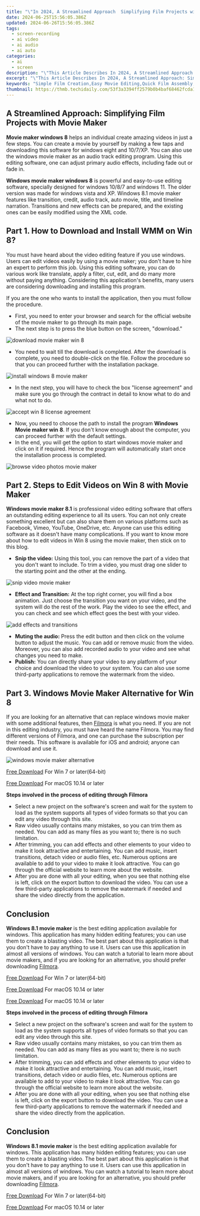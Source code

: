 ```yaml
---
title: "\"In 2024, A Streamlined Approach  Simplifying Film Projects with Movie Maker\""
date: 2024-06-25T15:56:05.386Z
updated: 2024-06-26T15:56:05.386Z
tags: 
  - screen-recording
  - ai video
  - ai audio
  - ai auto
categories: 
  - ai
  - screen
description: "\"This Article Describes In 2024, A Streamlined Approach: Simplifying Film Projects with Movie Maker\""
excerpt: "\"This Article Describes In 2024, A Streamlined Approach: Simplifying Film Projects with Movie Maker\""
keywords: "Simple Film Creation,Easy Movie Editing,Quick Film Assembly,Simplified Video Project,Streamlined Filmmaking,Efficient Media Design,Optimized Movie Making"
thumbnail: https://thmb.techidaily.com/53f3a3394ff2579b0b4baf68462fcda182f1a767bab5dec28fa2cd5b42632e26.jpg
---
```


## A Streamlined Approach: Simplifying Film Projects with Movie Maker

**Movie maker windows 8** helps an individual create amazing videos in just a few steps. You can create a movie by yourself by making a few taps and downloading this software for windows eight and 10/7/XP. You can also use the windows movie maker as an audio track editing program. Using this editing software, one can adjust primary audio effects, including fade out or fade in.

**Windows movie maker windows 8** is powerful and easy-to-use editing software, specially designed for windows 10/8/7 and windows 11\. The older version was made for windows vista and XP. Windows 8.1 movie maker features like transition, credit, audio track, auto movie, title, and timeline narration. Transitions and new effects can be prepared, and the existing ones can be easily modified using the XML code.

## Part 1\. How to Download and Install WMM on Win 8?

You must have heard about the video editing feature if you use windows. Users can edit videos easily by using a movie maker; you don't have to hire an expert to perform this job. Using this editing software, you can do various work like translate, apply a filter, cut, edit, and do many more without paying anything. Considering this application's benefits, many users are considering downloading and installing this program.

If you are the one who wants to install the application, then you must follow the procedure.

* First, you need to enter your browser and search for the official website of the movie maker to go through its main page.
* The next step is to press the blue button on the screen, "download."

![download movie maker win 8](https://images.wondershare.com/filmora/article-images/2022/09/download-movie-maker-win-8.jpg)

* You need to wait till the download is completed. After the download is complete, you need to double-click on the file. Follow the procedure so that you can proceed further with the installation package.

![install windows 8 movie maker](https://images.wondershare.com/filmora/article-images/2022/09/install-windows-8-movie-maker.jpg)

* In the next step, you will have to check the box "license agreement" and make sure you go through the contract in detail to know what to do and what not to do.

![accept win 8 license agreement](https://images.wondershare.com/filmora/article-images/2022/09/accept-win-8-license-agreement.jpg)

* Now, you need to choose the path to install the program **Windows Movie maker win** **8**. If you don't know enough about the computer, you can proceed further with the default settings.
* In the end, you will get the option to start windows movie maker and click on it if required. Hence the program will automatically start once the installation process is completed.

![browse video photos movie maker](https://images.wondershare.com/filmora/article-images/2022/09/browse-video-photos-movie-maker.jpg)

## Part 2\. Steps to Edit Videos on Win 8 with Movie Maker

**Windows movie maker 8.1** is professional video editing software that offers an outstanding editing experience to all its users. You can not only create something excellent but can also share them on various platforms such as Facebook, Vimeo, YouTube, OneDrive, etc. Anyone can use this editing software as it doesn't have many complications. If you want to know more about how to edit videos in Win 8 using the movie maker, then stick on to this blog.

* **Snip the video:** Using this tool, you can remove the part of a video that you don't want to include. To trim a video, you must drag one slider to the starting point and the other at the ending.

![snip video movie maker](https://images.wondershare.com/filmora/article-images/2022/09/snip-video-movie-maker-8.jpg)

* **Effect and Transition:** At the top right corner, you will find a box animation. Just choose the transition you want on your video, and the system will do the rest of the work. Play the video to see the effect, and you can check and see which effect goes the best with your video.

![add effects and transitions](https://images.wondershare.com/filmora/article-images/2022/09/add-effects-and-transitions-win-8-movie-maker.jpg)

* **Muting the audio:** Press the edit button and then click on the volume button to adjust the music. You can add or remove music from the video. Moreover, you can also add recorded audio to your video and see what changes you need to make.
* **Publish:** You can directly share your video to any platform of your choice and download the video to your system. You can also use some third-party applications to remove the watermark from the video.

## Part 3\. Windows Movie Maker Alternative for Win 8

If you are looking for an alternative that can replace windows movie maker with some additional features, then [Filmora](https://tools.techidaily.com/wondershare/filmora/download/) is what you need. If you are not in this editing industry, you must have heard the name Filmora. You may find different versions of Filmora, and one can purchase the subscription per their needs. This software is available for iOS and android; anyone can download and use it.

![windows movie maker alternative](https://images.wondershare.com/filmora/guide/quick-split-mode.png)

[Free Download](https://tools.techidaily.com/wondershare/filmora/download/) For Win 7 or later(64-bit)

[Free Download](https://tools.techidaily.com/wondershare/filmora/download/) For macOS 10.14 or later

**Steps involved in the process of editing through Filmora**

* Select a new project on the software's screen and wait for the system to load as the system supports all types of video formats so that you can edit any video through this site.
* Raw video usually contains many mistakes, so you can trim them as needed. You can add as many files as you want to; there is no such limitation.
* After trimming, you can add effects and other elements to your video to make it look attractive and entertaining. You can add music, insert transitions, detach video or audio files, etc. Numerous options are available to add to your video to make it look attractive. You can go through the official website to learn more about the website.
* After you are done with all your editing, when you see that nothing else is left, click on the export button to download the video. You can use a few third-party applications to remove the watermark if needed and share the video directly from the application.

## Conclusion

**Windows 8.1 movie maker** is the best editing application available for windows. This application has many hidden editing features; you can use them to create a blasting video. The best part about this application is that you don't have to pay anything to use it. Users can use this application in almost all versions of windows. You can watch a tutorial to learn more about movie makers, and if you are looking for an alternative, you should prefer downloading [Filmora](https://tools.techidaily.com/wondershare/filmora/download/).

[Free Download](https://tools.techidaily.com/wondershare/filmora/download/) For Win 7 or later(64-bit)

[Free Download](https://tools.techidaily.com/wondershare/filmora/download/) For macOS 10.14 or later

[Free Download](https://tools.techidaily.com/wondershare/filmora/download/) For macOS 10.14 or later

**Steps involved in the process of editing through Filmora**

* Select a new project on the software's screen and wait for the system to load as the system supports all types of video formats so that you can edit any video through this site.
* Raw video usually contains many mistakes, so you can trim them as needed. You can add as many files as you want to; there is no such limitation.
* After trimming, you can add effects and other elements to your video to make it look attractive and entertaining. You can add music, insert transitions, detach video or audio files, etc. Numerous options are available to add to your video to make it look attractive. You can go through the official website to learn more about the website.
* After you are done with all your editing, when you see that nothing else is left, click on the export button to download the video. You can use a few third-party applications to remove the watermark if needed and share the video directly from the application.

## Conclusion

**Windows 8.1 movie maker** is the best editing application available for windows. This application has many hidden editing features; you can use them to create a blasting video. The best part about this application is that you don't have to pay anything to use it. Users can use this application in almost all versions of windows. You can watch a tutorial to learn more about movie makers, and if you are looking for an alternative, you should prefer downloading [Filmora](https://tools.techidaily.com/wondershare/filmora/download/).

[Free Download](https://tools.techidaily.com/wondershare/filmora/download/) For Win 7 or later(64-bit)

[Free Download](https://tools.techidaily.com/wondershare/filmora/download/) For macOS 10.14 or later

<ins class="adsbygoogle"
     style="display:block"
     data-ad-format="autorelaxed"
     data-ad-client="ca-pub-7571918770474297"
     data-ad-slot="1223367746"></ins>

<ins class="adsbygoogle"
     style="display:block"
     data-ad-format="autorelaxed"
     data-ad-client="ca-pub-7571918770474297"
     data-ad-slot="1223367746"></ins>



<ins class="adsbygoogle"
     style="display:block"
     data-ad-client="ca-pub-7571918770474297"
     data-ad-slot="8358498916"
     data-ad-format="auto"
     data-full-width-responsive="true"></ins>



